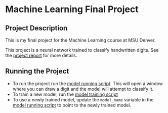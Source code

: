 # Machine Learning Final Project

## Project Description

This is my final project for the Machine Learning course at MSU Denver.

This project is a neural network trained to classify handwritten digits.
See the [project report](Crandall_Theo_ML_Final_Project.pdf) for more details.

## Running the Project

- To run the project run the [model running script](model-running.py). This will open a window where you can draw a digit and the model will attempt to classify it.
- To train a new model, run the [model training script](model-training.py)
- To use a newly trained model, update the `model_name` variable in the [model running script](model-running.py) to point to the newly trained model.
